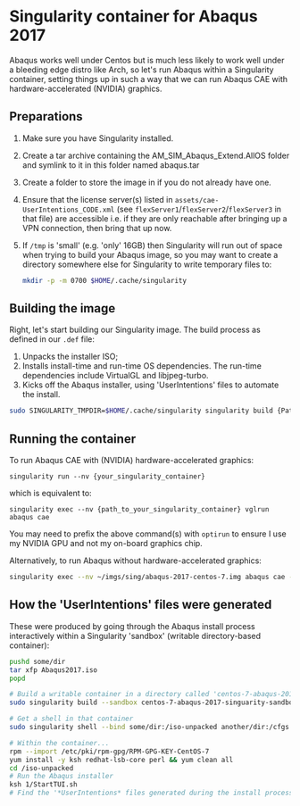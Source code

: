 # Singularity container for Abaqus 2017

Abaqus works well under Centos but is much less likely to work well under a bleeding edge distro like Arch, so let's run Abaqus within a Singularity container,
setting things up in such a way that we can run Abaqus CAE with hardware-accelerated (NVIDIA) graphics.

## Preparations

1. Make sure you have Singularity installed.
2. Create a tar archive containing the AM_SIM_Abaqus_Extend.AllOS folder and symlink to it in this folder named abaqus.tar
3. Create a folder to store the image in if you do not already have one.
4. Ensure that the license server(s) listed in `assets/cae-UserIntentions_CODE.xml` (see `flexServer1`/`flexServer2`/`flexServer3` in that file) are accessible 
   i.e. if they are only reachable after bringing up a VPN connection, then bring that up now.
5. If `/tmp` is 'small' (e.g. 'only' 16GB) then Singularity will run out of space when trying to build your Abaqus image, 
   so you may want to create a directory somewhere else for Singularity to write temporary files to:

    ```bash
    mkdir -p -m 0700 $HOME/.cache/singularity 
    ```
## Building the image

Right, let's start building our Singularity image.  The build process as defined in our `.def` file:

1. Unpacks the installer ISO;
2. Installs install-time and run-time OS dependencies.  The run-time dependencies include VirtualGL and libjpeg-turbo.
3. Kicks off the Abaqus installer, using 'UserIntentions' files to automate the install.

```bash
sudo SINGULARITY_TMPDIR=$HOME/.cache/singularity singularity build {Path where container is to be stored}/abaqus-2018-centos-7.img abaqus-2018-centos-7.def
```

## Running the container

To run Abaqus CAE with (NVIDIA) hardware-accelerated graphics:

```
singularity run --nv {your_singularity_container}
```

which is equivalent to:

```
singularity exec --nv {path_to_your_singularity_container} vglrun abaqus cae
```

You may need to prefix the above command(s) with `optirun` to ensure I use my NVIDIA GPU and not my on-board graphics chip.

Alternatively, to run Abaqus without hardware-accelerated graphics:

```bash
singularity exec --nv ~/imgs/sing/abaqus-2017-centos-7.img abaqus cae -mesa
```

## How the 'UserIntentions' files were generated

These were produced by going through the Abaqus install process interactively within a Singularity 'sandbox' (writable directory-based container):

```bash
pushd some/dir
tar xfp Abaqus2017.iso
popd

# Build a writable container in a directory called 'centos-7-abaqus-2017-singuarity-sandbox'
sudo singularity build --sandbox centos-7-abaqus-2017-singuarity-sandbox  docker://centos:7

# Get a shell in that container
sudo singularity shell --bind some/dir:/iso-unpacked another/dir:/cfgs centos-7-abaqus-2017-singuarity-sandbox

# Within the container...
rpm --import /etc/pki/rpm-gpg/RPM-GPG-KEY-CentOS-7
yum install -y ksh redhat-lsb-core perl && yum clean all
cd /iso-unpacked
# Run the Abaqus installer
ksh 1/StartTUI.sh
# Find the '*UserIntentions* files generated during the install process and save them outside the container
```
